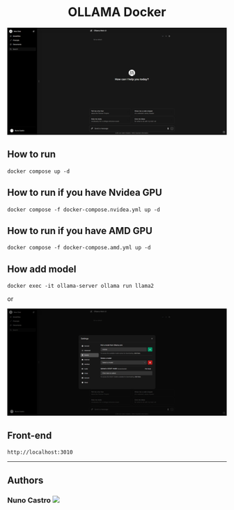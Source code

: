 <h1 align="center">OLLAMA Docker</h1>

<img src="/.github/assets/home.png?raw=true"/>

<h2>How to run</h2>

```
docker compose up -d
```

<h2>How to run if you have Nvidea GPU</h2>

```
docker compose -f docker-compose.nvidea.yml up -d
```

<h2>How to run if you have AMD GPU</h2>

```
docker compose -f docker-compose.amd.yml up -d
```

<h2>How add model</h2>

```
docker exec -it ollama-server ollama run llama2
```

or

<img src="/.github/assets/add_model.png?raw=true"/>

<h2>Front-end</h2>

```
http://localhost:3010
```

---

<h2>Authors</h2>

<h3>
  Nuno Castro
  <a href="https://github.com/nunofbcastro?tab=followers">
    <img src="https://img.shields.io/github/followers/nunofbcastro.svg?style=for-the-badge&label=Follow" height="20"/>
  </a>
</h3>
